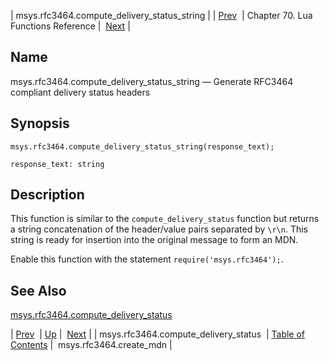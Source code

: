 | msys.rfc3464.compute_delivery_status_string |
| [Prev](lua.ref.msys.rfc3464.compute_delivery_status)  | Chapter 70. Lua Functions Reference |  [Next](lua.ref.msys.rfc3464.create_mdn) |

<a name="lua.ref.msys.rfc3464.compute_delivery_status_string"></a>
## Name

msys.rfc3464.compute_delivery_status_string — Generate RFC3464 compliant delivery status headers

<a name="idp18381248"></a>
## Synopsis

`msys.rfc3464.compute_delivery_status_string(response_text);`

`response_text: string`<a name="idp18384256"></a>
## Description

This function is similar to the `compute_delivery_status` function but returns a string concatenation of the header/value pairs separated by `\r\n`. This string is ready for insertion into the original message to form an MDN.

Enable this function with the statement `require('msys.rfc3464');`.

<a name="idp18388096"></a>
## See Also

[msys.rfc3464.compute_delivery_status](lua.ref.msys.rfc3464.compute_delivery_status "msys.rfc3464.compute_delivery_status")

| [Prev](lua.ref.msys.rfc3464.compute_delivery_status)  | [Up](lua.function.details) |  [Next](lua.ref.msys.rfc3464.create_mdn) |
| msys.rfc3464.compute_delivery_status  | [Table of Contents](index) |  msys.rfc3464.create_mdn |

